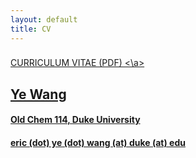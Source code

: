 ```yaml
---
layout: default
title: CV
---
```


### <a href="https://doc-14-0k-apps-viewer.googleusercontent.com/viewer/secure/pdf/lgk4lolvm8e13n4bi2frjb82e2l3b8kg/8qr46qtq1ns506rk33bgurc7r0lsus1e/1449370500000/lantern/09090216207173647813/ACFrOgBys2-h-dqYeGcSUjV81MlhrFAqwbTwCGSr3DipVNW1kPpd0fedmgA4h56qUXNxCkA57qGngakP-DlLDMP47qrN2UOUr4R19g17jo-TMudlrCLHJC5HKp6SskU=?print=true">
CURRICULUM VITAE (PDF)
<\a>

## Ye Wang
#### Old Chem 114, Duke University
#### eric (dot) ye (dot) wang (at) duke (at) edu
